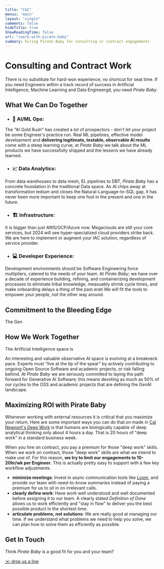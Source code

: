 ```yaml
---
title: "C&C"
menus: 'main'
layout: "single"
comments: false
hideTitle: true
ShowReadingTime: false
url: "/work-with-pirate-baby"
summary: hiring Pirate Baby for consulting or contract engagements
---
```


# Consulting and Contract Work

There is no substitute for hard-won experience, no shortcut for seat time. If you need Engineers within a track record of success in Artificial Intelligence, Machine Learning and Data Engineergd, you need _Pirate Baby_.

## What We Can Do Together

- ### :robot: AI/ML Ops:
The "AI Gold Rush" has created a _lot_ of prospectors - don't let your project be some Engineer's practice run. Real ML pipelines, effective model development and **delivering legitimate, testable, observable AI results** come with a steep learning curve; at _Pirate Baby_ we talk about the ML products we have successfully shipped and the lessons we have already learned.

- ### :chart_with_upwards_trend: Data Analytics:
From data warehouses to data mesh, EL pipelines to DBT, _Pirate Baby_ has a concrete foundation in the traditional Data space. As AI chips away at transformation tedium and closes the Natural-Language-to-SQL gap, it has never been more important to keep one foot in the present and one in the future.

- ### :building_construction: Infrastructure:
It is bigger than just AWS/GCP/Azure now. Megaclouds are still your core services, but 2024 will see hyper-specialized cloud providers strike back. We are here to implement or augment your IAC solution, regardless of service provider.

- ### :computer: Developer Experience:
Development environments should be Software Engineering force multipliers, catered to the needs of your team. At _Pirate Baby_; we have over a decade of experience building, refining, and containerizing development processes to eliminate tribal knowledge, measuably shrink cycle times, and make onboarding delays a thing of the past.erati We will fit the tools to empower your people, not the other way around.

## Commitment to the Bleeding Edge
The Gen

## How We Work Together

The Artificial Intelligence space is 

An interesting and valuable observative AI space is evolving at a breakneck pace. Experts must "live at the tip of the spear" by actively contributing to ongoing Open Source Software and academic projects, or risk falling behind. At _Pirate Baby_ we are seriously committed to laying the path forward for Generative AI Software; this means devoting as much as 50% of our cycles to the OSS and academic projects that are defining the GenAI landscape.

## Maximizing ROI with Pirate Baby
Whenever working with external resources it is critical that you maximize your return. Here are some important ways you can do that.on made in [Cal Newport's Deep Work](https://calnewport.com/writing/) is that humans are biologically capable of deep analytical thinking only about 4 hours a day. That is 20 hours of "deep work" in a standard business week.

When you hire on contract, you pay a premium for those "deep work" skills. When we work on contract, those "deep work" skills are what we intend to make use of. For this reason, **we try to limit our engagements to 10-20hr/wk per Engineer**. This is actually pretty easy to support with a few key workflow adjustments.

- **minimize meetings**: Invest in async communication tools like [Loom](https://www.loom.com/), and provide our team with need-to-know summaries instead of paying a premium for us to sit in on irrelevant calls.
- **clearly define work**: Have work well understood and well documented before assigning it to our team. A clearly stated _Definition of Done_ allows us to work efficiently and "stay in flow" to deliver you the best possible product in the shortest time.
- **articulate problems, not solutions**: We are really good at managing our time. If we understand what problems we need to help you solve, we can plan how to solve them as efficiently as possible.

## Get In Touch
Think _Pirate Baby_ is a good fit for you and your team?

[:envelope: drop us a line](&#77;&#97;&#73;&#108;&#116;&#111;&#58;&#101;&#116;&#104;&#97;&#110;&#64;&#112;&#105;&#114;&#97;&#116;&#101;&#46;&#98;&#97;&#98;&#121;&#63;&#115;&#117;&#98;&#106;&#101;&#99;&#116;&#61;&#73;&#37;&#50;&#55;&#100;&#37;&#50;&#48;&#108;&#105;&#107;&#101;&#37;&#50;&#48;&#116;&#111;&#37;&#50;&#48;&#116;&#97;&#108;&#107;&#37;&#50;&#48;&#97;&#98;&#111;&#117;&#116;&#37;&#50;&#48;&#97;&#37;&#50;&#48;&#112;&#111;&#116;&#101;&#110;&#116;&#105;&#97;&#108;&#37;&#50;&#48;&#112;&#114;&#111;&#106;&#101;&#99;&#116;)
<!--stackedit_data:
eyJoaXN0b3J5IjpbLTI3OTkxMDQ0MSw1NzQ1Njg5ODBdfQ==
-->